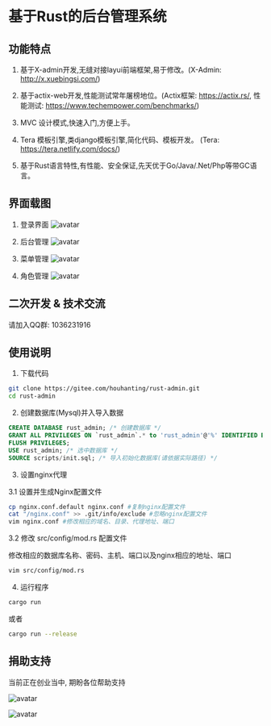 # 基于Rust的后台管理系统

## 功能特点
1. 基于X-admin开发,无缝对接layui前端框架,易于修改。(X-Admin: http://x.xuebingsi.com/)

2. 基于actix-web开发,性能测试常年屠榜地位。(Actix框架: https://actix.rs/, 性能测试: https://www.techempower.com/benchmarks/)

3. MVC 设计模式,快速入门,方便上手。

4. Tera 模板引擎,类django模板引擎,简化代码、模板开发。 (Tera: https://tera.netlify.com/docs/)

5. 基于Rust语言特性,有性能、安全保证,先天优于Go/Java/.Net/Php等带GC语言。

## 界面载图
1. 登录界面
![avatar](/image/login.png)

2. 后台管理
![avatar](/image/right.png)

3. 菜单管理
![avatar](/image/menus.png)

4. 角色管理
![avatar](/image/roles.png)

## 二次开发 & 技术交流
请加入QQ群: 1036231916

## 使用说明
1. 下载代码

```bash
git clone https://gitee.com/houhanting/rust-admin.git
cd rust-admin
```

2. 创建数据库(Mysql)并入导入数据

```sql
CREATE DATABASE rust_admin; /* 创建数据库 */
GRANT ALL PRIVILEGES ON `rust_admin`.* to 'rust_admin'@'%' IDENTIFIED BY 'rust-x-lsl'; /* 设置用户名称密码 */
FLUSH PRIVILEGES;
USE rust_admin; /* 选中数据库 */
SOURCE scripts/init.sql; /* 导入初始化数据库(请依据实际路径) */
```

3. 设置nginx代理

3.1 设置并生成Nginx配置文件
```bash
cp nginx.conf.default nginx.conf #复制nginx配置文件
cat "/nginx.conf" >> .git/info/exclude #忽略nginx配置文件
vim nginx.conf #修改相应的域名、目录、代理地址、端口
```

3.2 修改 src/config/mod.rs 配置文件

修改相应的数据库名称、密码、主机、端口以及nginx相应的地址、端口
```bash
vim src/config/mod.rs
```

4. 运行程序
```bash
cargo run
```
或者
```bash
cargo run --release
```

## 捐助支持

当前正在创业当中, 期盼各位帮助支持

![avatar](/image/wx.png)

![avatar](/image/tb.png)
